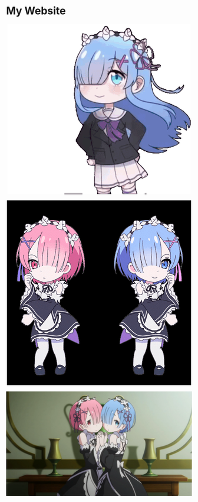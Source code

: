 # My Website
<p align="center">
  <img src="./images/gif/re-zero-rem.gif" alt="GIF">
</p>
<p align="center">
  <img src="./images/gif/remnram.gif" alt="GIF">
</p>
<p align="center">
  <img src="./images/img003.png" alt=" " width="1920">
</p>
